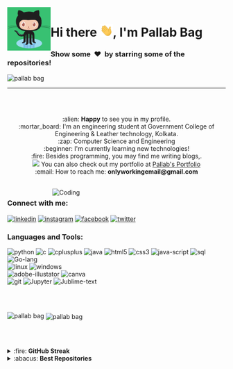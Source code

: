 
<img align="left" alt="Coding" width="100" height="100" src="https://raw.githubusercontent.com/Potential17/Potential17/master/github-logo-octocat-.gif" >
<h1>Hi there <img src="https://raw.githubusercontent.com/ABSphreak/ABSphreak/master/gifs/Hi.gif" width="30px">, I'm Pallab Bag</h1>
<h3>Show some &nbsp;❤️&nbsp; by starring some of the repositories!</h3>
<p align="left"> <img src="https://komarev.com/ghpvc/?username=bagpallab7khushboogoel01&label=Profile%20views&color=129e00&style=plastic" alt="pallab bag" /> </p>
<hr>
<br><br>
<p align="center">
  :alien: <strong>Happy</strong> to see you in my profile.<br>
:mortar_board: I'm an engineering student at Government College of Engineering & Leather technology, Kolkata.<br>
:zap: Computer Science and Engineering<br>
:beginner: I'm currently learning new technologies!<br>
:fire: Besides programming, you may find me writing blogs,.<br>
<img src="https://github.com/TheDudeThatCode/TheDudeThatCode/blob/master/Assets/Earth.gif" width="20px"/> You can also check out my portfolio at <a href="https://pallabbag.me">Pallab's Portfolio</a>
  <br>
  :email: How to reach me: <strong>onlyworkingemail@gmail.com</strong>
</p>


<br>
<img align="right" alt="Coding" width="400" src="https://cdn.dribbble.com/users/2646423/screenshots/5507196/computer.gif">

<h3 align="left">Connect with me:</h3>
<p align="left">
	
	
	
	
  [<img align="center" src="https://cdn.jsdelivr.net/npm/simple-icons@3.0.1/icons/linkedin.svg" alt="linkedin" height="30" width="40" />](https://linkedin.com/in/bagpallab7)
 [<img align="center" src="https://cdn.jsdelivr.net/npm/simple-icons@3.0.1/icons/instagram.svg" alt="instagram" height="30" width="40" />](https://instagram.com/bagpallab7)
  [<img align="center" src="https://cdn.jsdelivr.net/npm/simple-icons@3.0.1/icons/facebook.svg" alt="facebook" height="30" width="40" />](https://www.facebook.com/people/%E0%A6%AA%E0%A6%B2%E0%A7%8D%E0%A6%B2%E0%A6%AC-%E0%A6%AC%E0%A6%BE%E0%A6%97/100009292927479)
[<img align="center" src="https://cdn.jsdelivr.net/npm/simple-icons@3.0.1/icons/twitter.svg" alt="twitter" height="30" width="40" />](https://twitter.com/bagpallab7)
</p>

<h3 align="left">Languages and Tools:</h3>
<p align="left"> 
  
<img src="https://upload.wikimedia.org/wikipedia/commons/thumb/c/c3/Python-logo-notext.svg/1200px-Python-logo-notext.svg.png" alt="python" width="40" height="40"/>
<img src="https://cdn.iconscout.com/icon/free/png-256/c-programming-569564.png" alt="c" width="40" height="40"/>
<img src="https://upload.wikimedia.org/wikipedia/commons/thumb/1/18/ISO_C%2B%2B_Logo.svg/306px-ISO_C%2B%2B_Logo.svg.png" alt="cplusplus" width="40" height="40"/> 
<img src="https://images.vexels.com/media/users/3/166401/isolated/preview/b82aa7ac3f736dd78570dd3fa3fa9e24-java-programming-language-icon-by-vexels.png" alt="java" width="40" height="40"/>
<img src="https://upload.wikimedia.org/wikipedia/commons/thumb/6/61/HTML5_logo_and_wordmark.svg/512px-HTML5_logo_and_wordmark.svg.png" alt="html5" width="40" height="40"/>
<img src="https://upload.wikimedia.org/wikipedia/commons/thumb/3/3d/CSS.3.svg/1200px-CSS.3.svg.png" alt="css3" width="40" height="40"/>

 <img src="https://upload.wikimedia.org/wikipedia/commons/thumb/b/ba/Javascript_badge.svg/1200px-Javascript_badge.svg.png" alt="java-script" width="40" height="40"/>
<img src="https://cdn2.iconfinder.com/data/icons/programming-50/64/206_programming-sql-data-database-512.png" alt="sql" width="40" height="40"/>
<img src="https://cdn.worldvectorlogo.com/logos/gopher.svg" alt="Go-lang" width="40" height="40"/>

<br>
  <img src="https://upload.wikimedia.org/wikipedia/commons/thumb/3/35/Tux.svg/1200px-Tux.svg.png" alt="linux" width="40" height="40"/>
<img src="https://upload.wikimedia.org/wikipedia/commons/thumb/5/5f/Windows_logo_-_2012.svg/1200px-Windows_logo_-_2012.svg.png" alt="windows" width="40" height="40"/>

<br>

<img src="https://upload.wikimedia.org/wikipedia/commons/thumb/6/66/Illustrator_CC_icon.png/492px-Illustrator_CC_icon.png" alt="adobe-illustator" width="40" height="40"/>

<img src="https://seeklogo.com/images/C/canva-logo-B4BE25729A-seeklogo.com.png" alt="canva" width="40" height="40"/>
<br>
<img src="https://www.vectorlogo.zone/logos/git-scm/git-scm-icon.svg" alt="git" width="40" height="40"/>
 <img src="https://upload.wikimedia.org/wikipedia/commons/thumb/3/38/Jupyter_logo.svg/1200px-Jupyter_logo.svg.png" alt="Jupyter" width="40" height="40"/>
<img src="https://cdn.worldvectorlogo.com/logos/sublime-text.svg" alt="Jublime-text" width="40" height="40"/>




<br><br>


<p><img  align="left" src="https://github-readme-stats.vercel.app/api/top-langs?username=bagpallab7&show_icons=true&locale=en&layout=compact" alt="pallab bag" /></p>
<p>&nbsp;<img align="center" src="https://github-readme-stats.vercel.app/api?username=bagpallab7&show_icons=true&locale=en" alt="pallab bag" /></p>



<br><br>
<details>
  <summary>:fire: <b>GitHub Streak</b></summary>
  <br/>
  <img src="https://github-readme-streak-stats.herokuapp.com/?user=bagpallab7&theme=dark&show-icons=true" alt="GitHub Streak" align="center" />
</details>

<details> 
  
  <summary>:abacus: <b>Best Repositories</b></summary>
  
  <br/>
  <a href="https://github.com/BAGPALLAB7/Personal-assistant-in-python3.7" alt="personal-assistant" target="_blank"><img src="https://github-readme-stats.vercel.app/api/pin?username=bagpallab7&repo=Personal-assistant-in-python3.7&theme=dark&title_color=#11d43e&icon_color=f9f9f9&text_color=0a0a0a&bg_color=151515" alt="Personal-assistant-in-python3.7" align="center" /></a>
	<a href="https://github.com/BAGPALLAB7/Notepad-using-Python" alt="Notepad" target="_blank"><img src="https://github-readme-stats.vercel.app/api/pin?username=bagpallab7&repo=Notepad-using-Python&theme=dark&title_color=fff&icon_color=f9f9f9&text_color=9f9f9f&bg_color=151515" alt="Notepad-using-Python" align="center" /></a>
  <br/>
</details>

